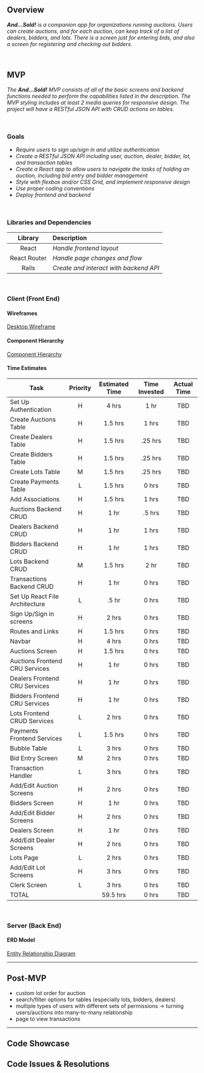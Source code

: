 
## Overview

_**And...Sold!** is a companion app for organizations running auctions. Users can create auctions, and for each auction, can keep track of a list of dealers, bidders, and lots. There is a screen just for entering bids, and also a screen for registering and checking out bidders._


<br>

## MVP


_The **And...Sold!** MVP consists of all of the basic screens and backend functions needed to perform the capabilities listed in the description. The MVP styling includes at least 2 media queries for responsive design. The project will have a RESTful JSON API with CRUD actions on tables._

<br>

### Goals

- _Require users to sign up/sign in and utilize authentication_
- _Create a RESTful JSON API including user, auction, dealer, bidder, lot, and transaction tables_
- _Create a React app to allow users to navigate the tasks of holding an auction, including bid entry and bidder management_
- _Style with flexbox and/or CSS Grid, and implement responsive design_
- _Use proper coding conventions_
- _Deploy frontend and backend_

<br>

### Libraries and Dependencies

|     Library      | Description                                |
| :--------------: | :----------------------------------------- |
|      React       | _Handle frontend layout_ |
|   React Router   | _Handle page changes and flow_ |
| Rails | _Create and interact with backend API_ |

<br>

### Client (Front End)

#### Wireframes

[Desktop Wireframe](https://www.figma.com/file/ZmYStDokr1PrEwmZEuRACL/And...Sold?node-id=312%3A2)

#### Component Hierarchy

[Component Hierarchy](https://whimsical.com/and-sold-MWLcd82ePMKmJQ9ymb49pw)



<!-- #### Component Architecture

> Use this section to define your React components and the data architecture of your app. This should be a reflection of how you expect your directory/file tree to look like. 

``` structure

src
|__ assets/
      |__ fonts
      |__ graphics
      |__ images
      |__ mockups
|__ components/
      |__ Header.jsx
|__ services/

``` -->

#### Time Estimates

| Task                | Priority | Estimated Time | Time Invested | Actual Time |
| ------------------- | :------: | :------------: | :-----------: | :---------: |
| Set Up Authentication    |    H     |     4 hrs      |     1 hr     |    TBD    |
| Create Auctions Table |    H     |     1.5 hrs      |     1 hrs     |     TBD     |
| Create Dealers Table |    H     |     1.5 hrs      |     .25 hrs     |     TBD     |
| Create Bidders Table |    H     |     1.5 hrs      |     .25 hrs     |     TBD     |
| Create Lots Table |    M     |     1.5 hrs      |     .25 hrs     |     TBD     |
| Create Payments Table |    L     |     1.5 hrs      |     0 hrs     |     TBD     |
| Add Associations |    H     |     1.5 hrs      |     1 hrs     |     TBD     |
| Auctions Backend CRUD |    H     |     1 hr      |     .5 hrs     |     TBD     |
| Dealers Backend CRUD |    H     |     1 hr      |     1 hrs     |     TBD     |
| Bidders Backend CRUD |    H     |     1 hr      |     1 hrs     |     TBD     |
| Lots Backend CRUD |    M     |     1.5 hrs      |     2 hr     |     TBD     |
| Transactions Backend CRUD |    H     |     1 hr      |     0 hrs     |     TBD     |
| Set Up React File Architecture |    L     |     .5 hr      |     0 hrs     |     TBD     |
| Sign Up/Sign in screens |    H     |     2 hrs      |     0 hrs     |     TBD     |
| Routes and Links |    H     |     1.5 hrs      |     0 hrs     |     TBD     |
| Navbar |    H     |     4 hrs     |     0 hrs     |     TBD     |
| Auctions Screen |    H    |     1.5 hrs      |     0 hrs     |     TBD     |
| Auctions Frontend CRU Services |    H     |     1 hr      |     0 hrs     |     TBD     |
| Dealers Frontend CRU Services |    H     |     1 hr      |     0 hrs     |     TBD     |
| Bidders Frontend CRU Services |    H     |     1 hr      |     0 hrs     |     TBD     |
| Lots Frontend CRUD Services |    L     |     2 hrs      |     0 hrs     |     TBD     |
| Payments Frontend Services |    L     |     1.5 hrs      |     0 hrs     |     TBD     |
| Bubble Table |    L     |     3 hrs      |     0 hrs     |     TBD     |
| Bid Entry Screen |    M     |     2 hrs      |     0 hrs     |     TBD     |
| Transaction Handler |    L     |     3 hrs      |     0 hrs     |     TBD     |
| Add/Edit Auction Screens |    H     |     2 hrs      |     0 hrs     |     TBD     |
| Bidders Screen |    H     |     1 hr      |     0 hrs     |     TBD     |
| Add/Edit Bidder Screens |    H     |     2 hrs      |     0 hrs     |     TBD     |
| Dealers Screen |    H     |     1 hr      |     0 hrs     |     TBD     |
| Add/Edit Dealer Screens |    H     |     2 hrs      |     0 hrs     |     TBD     |
| Lots Page |    L     |     2 hrs      |     0 hrs     |     TBD     |
| Add/Edit Lot Screens |    H     |     3 hrs      |     0 hrs     |     TBD     |
| Clerk Screen |    L     |     3 hrs      |     0 hrs     |     TBD     |
| TOTAL               |          |     59.5 hrs      |     0 hrs     |     TBD     |

<br>

### Server (Back End)

#### ERD Model

[Entity Relationship Diagram](https://res.cloudinary.com/dcdasnmmz/image/upload/v1633377794/And...Sold%21/Screen_Shot_2021-10-04_at_3.01.34_PM_wnmsdx.png)
<br>

***

## Post-MVP

- custom lot order for auction
- search/filter options for tables (especially lots, bidders, dealers)
- multiple types of users with different sets of permissions -> turning users/auctions into many-to-many relationship
- page to view transactions

***

## Code Showcase



## Code Issues & Resolutions
